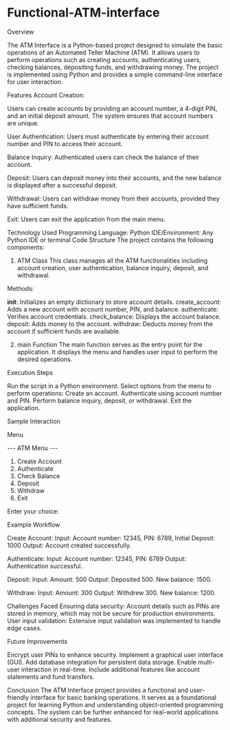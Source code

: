 # Functional-ATM-interface
Overview

The ATM Interface is a Python-based project designed to simulate the basic operations of an Automated Teller Machine (ATM). It allows users to perform operations such as creating accounts, authenticating users, checking balances, depositing funds, and withdrawing money. The project is implemented using Python and provides a simple command-line interface for user interaction.

Features
Account Creation:

Users can create accounts by providing an account number, a 4-digit PIN, and an initial deposit amount.
The system ensures that account numbers are unique.

User Authentication:
Users must authenticate by entering their account number and PIN to access their account.

Balance Inquiry:
Authenticated users can check the balance of their account.

Deposit:
Users can deposit money into their accounts, and the new balance is displayed after a successful deposit.

Withdrawal:
Users can withdraw money from their accounts, provided they have sufficient funds.

Exit:
Users can exit the application from the main menu.

Technology Used
Programming Language: Python
IDE/Environment: Any Python IDE or terminal
Code Structure
The project contains the following components:

1. ATM Class
This class manages all the ATM functionalities including account creation, user authentication, balance inquiry, deposit, and withdrawal.

Methods:

__init__: Initializes an empty dictionary to store account details.
create_account: Adds a new account with account number, PIN, and balance.
authenticate: Verifies account credentials.
check_balance: Displays the account balance.
deposit: Adds money to the account.
withdraw: Deducts money from the account if sufficient funds are available.

2. main Function
The main function serves as the entry point for the application. It displays the menu and handles user input to perform the desired operations.

Execution Steps

Run the script in a Python environment.
Select options from the menu to perform operations:
Create an account.
Authenticate using account number and PIN.
Perform balance inquiry, deposit, or withdrawal.
Exit the application.

Sample Interaction

Menu

--- ATM Menu ---
1. Create Account
2. Authenticate
3. Check Balance
4. Deposit
5. Withdraw
6. Exit

Enter your choice:

Example Workflow

Create Account:
Input: Account number: 12345, PIN: 6789, Initial Deposit: 1000
Output: Account created successfully.

Authenticate:
Input: Account number: 12345, PIN: 6789
Output: Authentication successful.

Deposit:
Input: Amount: 500
Output: Deposited 500. New balance: 1500.

Withdraw:
Input: Amount: 300
Output: Withdrew 300. New balance: 1200.

Challenges Faced
Ensuring data security: Account details such as PINs are stored in memory, which may not be secure for production environments.
User input validation: Extensive input validation was implemented to handle edge cases.

Future Improvements

Encrypt user PINs to enhance security.
Implement a graphical user interface (GUI).
Add database integration for persistent data storage.
Enable multi-user interaction in real-time.
Include additional features like account statements and fund transfers.

Conclusion
The ATM Interface project provides a functional and user-friendly interface for basic banking operations. It serves as a foundational project for learning Python and understanding object-oriented programming concepts. The system can be further enhanced for real-world applications with additional security and features.
